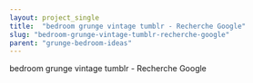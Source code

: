 ```yaml
---
layout: project_single
title:  "bedroom grunge vintage tumblr - Recherche Google"
slug: "bedroom-grunge-vintage-tumblr-recherche-google"
parent: "grunge-bedroom-ideas"
---
```

bedroom grunge vintage tumblr - Recherche Google